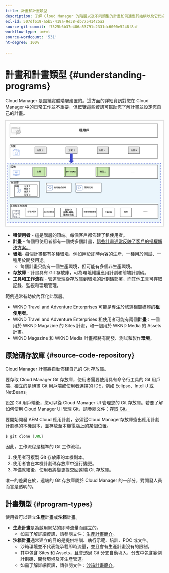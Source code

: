 ```yaml
---
title: 計畫和計畫類型
description: 了解 Cloud Manager 的階層以及不同類型的計畫如何適應其結構以及它們之間的差異。
exl-id: 507df619-a5b5-419a-9e38-db77541425a2
source-git-commit: f7525b6b37e486a53791c2331dc6000e5248f8af
workflow-type: tm+mt
source-wordcount: '531'
ht-degree: 100%

---
```



# 計畫和計畫類型 {#understanding-programs}

Cloud Manager 是圍繞實體階層建置的。這方面的詳細資訊對您在 Cloud Manager 中的日常工作並不重要，但概覽這些資訊可幫助您了解計畫並設定您自己的計畫。

![Cloud Manager 階層](assets/program-types1.png)

* **租使用者** - 這是階層的頂端。每個客戶都佈建了租使用者。
* **計畫** - 每個租使用者都有一個或多個計畫，[這些計畫通常反映了客戶的授權解決方案。](introduction-production-programs.md)
* **環境**- 每個計畫都有多種環境，例如用於即時內容的生產、一種用於測試、一種用於開發用途。
   * 每個計畫只能有一個生產環境，但可能有多個非生產環境。
* **存放庫** - 計畫具有 Git 存放庫，可為環境維護應用計劃和前端計劃碼。
* **工具和工作流程** - 管道管理從存放庫到環境的計劃碼部署，而其他工具可存取記錄、監視和環境管理。

範例通常有助於內容化此階層。

* WKND Travel and Adventure Enterprises 可能是專注於旅遊相關媒體的&#x200B;**租使用者**。
* WKND Travel and Adventure Enterprises 租使用者可能有兩個&#x200B;**計畫**：一個用於 WKND Magazine 的 Sites 計畫，和一個用於 WKND Media 的 Assets 計畫。
* WKND Magazine 和 WKND Media 計畫都將有開發、測試和製作&#x200B;**環境**。

## 原始碼存放庫 {#source-code-repository}

Cloud Manager 計畫將自動佈建自己的 Git 存放庫。

要存取 Cloud Manager Git 存放庫，使用者需要使用具有命令行工具的 Git 用戶端、獨立的是絕畫 Git 用戶端或使用者選擇的 IDE，例如 Eclipse、IntelliJ 或 NetBeans。

設定 Git 用戶端後，您可以從 Cloud Manager UI 管理您的 Git 存放庫。若要了解如何使用 Cloud Manager UI 管理 Git，請參閱文件：[存取 Git。](/help/implementing/cloud-manager/managing-code/accessing-repos.md)

要開始開發 AEM Cloud 應用計劃，必須從Cloud Manager存放庫簽出應用計劃計劃碼的本機副本，並存放至本機電腦上的某個位置。

```java
$ git clone {URL}
```

因此，工作流程是標準的 Git 工作流程。

1. 使用者可複製 Git 存放庫的本機副本。
1. 使用者會在本機計劃碼存放庫中進行變更。
1. 準備就緒後，使用者將變更提交回遠端 Git 存放庫。

唯一的差異在於，遠端的 Git 存放庫屬於 Cloud Manager 的一部分，對開發人員而言是透明的。

## 計畫類型 {#program-types}

使用者可以建立&#x200B;**生產**&#x200B;計畫或&#x200B;**沙箱**&#x200B;計畫。

* **生產計畫**&#x200B;是為啟用網站的即時流量而建立的。
   * 如需了解詳細資訊，請參閱文件：[生產計畫簡介](/help/implementing/cloud-manager/getting-access-to-aem-in-cloud/introduction-production-programs.md)。
* **沙箱計畫**&#x200B;通常建立的目的是提供培訓、執行示範、培訓、POC 或文件。
   * 沙箱環境並不代表能承載即時流量，並且會有生產計畫沒有的限制。
   * 其中包含 Sites 和 Assets，且會透過 Git 分支自動填入，分支中包含範例計劃碼、開發環境及非生產管道。
   * 如需了解詳細資訊，請參閱文件：[沙箱計畫簡介](/help/implementing/cloud-manager/getting-access-to-aem-in-cloud/introduction-sandbox-programs.md)。
